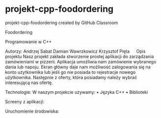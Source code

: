 # projekt-cpp-foodordering
projekt-cpp-foodordering created by GitHub Classroom



Foodordering

Programowanie w C++

Autorzy:
Andrzej Sabat
Damian Wawrzkowicz
Krzysztof Pięta
 
Opis projektu
Nasz projekt zakłada stworzenie prostej aplikacji do zarządzania zamówieniami w pizzerii. Aplikacja umożliwia nam zamówienie wybranego dania lub napoju. Ekran główny daje nam możliwość zalogowania się na konto użytkownika lub jeśli go nie posiada to rejestracje nowego użytkownika. Następnie z oferty, która posiadamy należy wybrać interesującą nas ofertę. 


Technologie:
W naszym projekcie używamy:
•	Języka C++
•	Biblioteki 



Screeny z aplikacji:

Uruchomienie środowiska:



